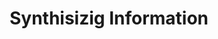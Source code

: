 ---
categories:
  - resume
  - highlight
title: "Synthisizig Information"
readmore: "https://medium.com/newer-work/capturing-the-essence-through-graphs-8efe094f789e#.q2a2wcgbq"
image: "./images/ocha-process.png"
col: 6
---